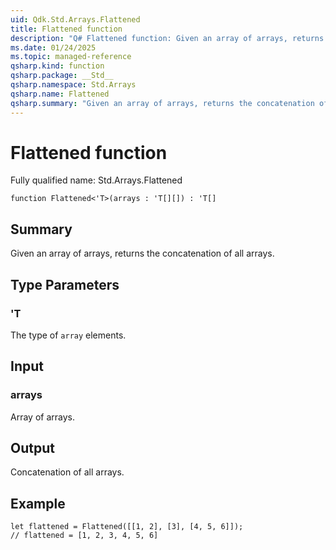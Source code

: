```yaml
---
uid: Qdk.Std.Arrays.Flattened
title: Flattened function
description: "Q# Flattened function: Given an array of arrays, returns the concatenation of all arrays."
ms.date: 01/24/2025
ms.topic: managed-reference
qsharp.kind: function
qsharp.package: __Std__
qsharp.namespace: Std.Arrays
qsharp.name: Flattened
qsharp.summary: "Given an array of arrays, returns the concatenation of all arrays."
---
```


# Flattened function

Fully qualified name: Std.Arrays.Flattened

```qsharp
function Flattened<'T>(arrays : 'T[][]) : 'T[]
```

## Summary
Given an array of arrays, returns the concatenation of all arrays.

## Type Parameters
### 'T
The type of `array` elements.

## Input
### arrays
Array of arrays.

## Output
Concatenation of all arrays.

## Example
```qsharp
let flattened = Flattened([[1, 2], [3], [4, 5, 6]]);
// flattened = [1, 2, 3, 4, 5, 6]
```
